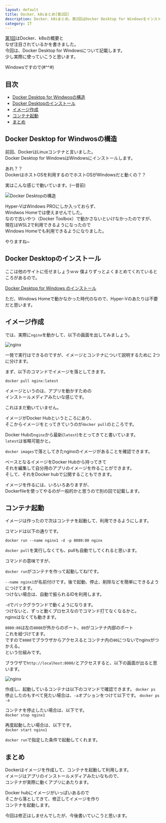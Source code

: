 ```yaml
---
layout: default
title: Docker、k8sまとめ[第2回]
description: Docker、k8sまとめ。第2回はDocker Desktop for Windowsをインストールして利用します。
category: IT
---
```


[第1回](/it/container/containerPart01.html)はDocker、k8sの概要と  
なぜ注目されているかを書きました。  
今回は、Docker Desktop for Windowsについて記載します。  
少し実際に使っていこうと思います。

Windowsですので(#^^#)

## 目次

- [Docker Desktop for Windwosの構造](#anchor1)  
- [Docker Desktopのインストール](#anchor2)  
- [イメージ作成](#anchor3)  
- [コンテナ起動](#anchor4)  
- [まとめ](#anchor5)

<a id="anchor1"></a>

## Docker Desktop for Windwosの構造

前回、DockerはLinuxコンテナと言いました。  
Docker Desktop for WindowsはWindowsにインストールします。  

あれ？？  
DockerはホストOSを利用するのでホストOSがWindowsだと動くの？？

実はこんな感じで動いています。(一昔前)

![Docker Desktopの構造](/images/it/container/DockerForWindowsStructure.png)

Hyper-VはWindows PROにしか入っておらず、  
Windwos Homeでは使えませんでした。  
なので古いやつ（Docker Toolbox）で動かさないといけなかったのですが、  
現在はWSL2で利用できるようになったので  
Windows Homeでも利用できるようになりました。

やりますね~

<a id="anchor2"></a>

## Docker Desktopのインストール

ここは他のサイトに任せましょうｗｗ
僕よりずっとよくまとめてくれているところがあるので。

[Docker Desktop for Windows のインストール](https://qiita.com/gahoh/items/7b21377b5c9e3ffddf4a)

ただ、Windows Homeで動かなかった時代のなので、Hyper-Vのあたりは不要だと思います。

<a id="anchor3"></a>

## イメージ作成

では、実際に`nginx`を動かして、以下の画面を出してみましょう。

![nginx](/images/it/container/nginx.png)

一発で実行はできるのですが、イメージとコンテナについて説明するために
2つに分けます。

まず、以下のコマンドでイメージを落としてきます。

`docker pull nginx:latest`

イメージというのは、アプリを動かすための  
インストールメディアみたいな感じです。

これはまだ動いていません。

イメージがDocker Hubというところにあり、  
そこからイメージをとってきていうのが`docker pull`のところです。

Docker Hubの`nginx`から最新(`latest`)をとってきてと書いています。  
`latest`は省略可能かと。

`docker images`で落としてきたnginxのイメージがあることを確認できます。

ベースとなるイメージをDocker Hubから持ってきて  
それを編集して自分用のアプリのイメージを作ることができます。  
そして、それをDocker hubで公開することもできます。

イメージを作るには、いろいろありますが、  
Dockerfileを使ってやるのが一般的かと思うので別の回で記載します。

<a id="anchor4"></a>

## コンテナ起動

イメージは作ったので次はコンテナを起動して、利用できるようにします。  

コマンドは以下の通りです。

`docker run --name nginx1 -d -p 8080:80 nginx`

`docker pull`を実行しなくても、pullも自動でしてくれると思います。  

コマンドの意味ですが、

`docker run`がコンテナを作って起動してね!です。  

`--name nginx1`が名前付けです。後で起動、停止、削除などを簡単にできるようにつけてます。  
つけない場合は、自動で振られるIDを利用します。

`-d`でバックグラウンドで動くようになります。  
つけないと、ずっと動くプロセスなのでコマンド打てなくなるかと。  
nginxはなくても動きます。

`8080:80`は左の`8080`が外からのポート、`80`がコンテナ内部のポート  
これを紐づけてます。  
ですので`8080`でブラウザからアクセスるとコンテナ内の`80`につないでnginxがつかえる。  
という仕組みです。

ブラウザで`http://localhost:8080/`とアクセスすると、以下の画面が出ると思います。

![nginx](/images/it/container/nginx.png)

作成し、起動しているコンテナは以下のコマンドで確認できます。
`docker ps`  
停止したのもすべて見たい場合は、`-a`オプションをつけて以下です。
`docker ps -a`

コンテナを停止したい場合は、以下です。  
`docker stop nginx1`

再度起動したい場合は、以下です。  
`docker start nginx1`

`docker run`で指定した条件で起動してくれます。

<a id="anchor5"></a>

## まとめ

Dockerはイメージを作成して、コンテナを起動して利用します。  
イメージはアプリのインストールメディアみたいなもので、  
コンテナが実際に動くアプリにあたります。

Docker hubにイメージがいっぱいあるので  
そこから落としてきて、修正してイメージを作り  
コンテナを起動します。

今回は修正はしませんでしたが、今後書いていこうと思います。